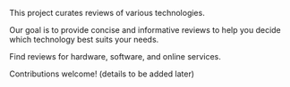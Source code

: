 This project curates reviews of various technologies.

Our goal is to provide concise and informative reviews to help you decide which technology best suits your needs.

Find reviews for hardware, software, and online services.

Contributions welcome!  (details to be added later)
